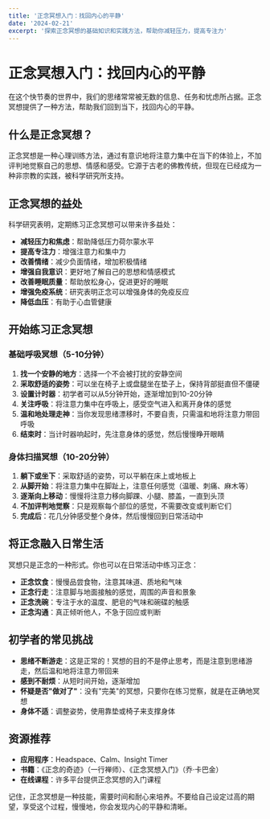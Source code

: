 ```yaml
---
title: '正念冥想入门：找回内心的平静'
date: '2024-02-21'
excerpt: '探索正念冥想的基础知识和实践方法，帮助你减轻压力，提高专注力'
---
```


# 正念冥想入门：找回内心的平静

在这个快节奏的世界中，我们的思绪常常被无数的信息、任务和忧虑所占据。正念冥想提供了一种方法，帮助我们回到当下，找回内心的平静。

## 什么是正念冥想？

正念冥想是一种心理训练方法，通过有意识地将注意力集中在当下的体验上，不加评判地觉察自己的思想、情感和感受。它源于古老的佛教传统，但现在已经成为一种非宗教的实践，被科学研究所支持。

## 正念冥想的益处

科学研究表明，定期练习正念冥想可以带来许多益处：

- **减轻压力和焦虑**：帮助降低压力荷尔蒙水平
- **提高专注力**：增强注意力和集中力
- **改善情绪**：减少负面情绪，增加积极情绪
- **增强自我意识**：更好地了解自己的思想和情感模式
- **改善睡眠质量**：帮助放松身心，促进更好的睡眠
- **增强免疫系统**：研究表明正念可以增强身体的免疫反应
- **降低血压**：有助于心血管健康

## 开始练习正念冥想

### 基础呼吸冥想（5-10分钟）

1. **找一个安静的地方**：选择一个不会被打扰的安静空间
2. **采取舒适的姿势**：可以坐在椅子上或盘腿坐在垫子上，保持背部挺直但不僵硬
3. **设置计时器**：初学者可以从5分钟开始，逐渐增加到10-20分钟
4. **关注呼吸**：将注意力集中在呼吸上，感受空气进入和离开身体的感觉
5. **温和地处理走神**：当你发现思绪漂移时，不要自责，只需温和地将注意力带回呼吸
6. **结束时**：当计时器响起时，先注意身体的感觉，然后慢慢睁开眼睛

### 身体扫描冥想（10-20分钟）

1. **躺下或坐下**：采取舒适的姿势，可以平躺在床上或地板上
2. **从脚开始**：将注意力集中在脚趾上，注意任何感觉（温暖、刺痛、麻木等）
3. **逐渐向上移动**：慢慢将注意力移向脚踝、小腿、膝盖，一直到头顶
4. **不加评判地觉察**：只是观察每个部位的感觉，不需要改变或判断它们
5. **完成后**：花几分钟感受整个身体，然后慢慢回到日常活动中

## 将正念融入日常生活

冥想只是正念的一种形式。你也可以在日常活动中练习正念：

- **正念饮食**：慢慢品尝食物，注意其味道、质地和气味
- **正念行走**：注意脚与地面接触的感觉，周围的声音和景象
- **正念洗碗**：专注于水的温度、肥皂的气味和碗碟的触感
- **正念沟通**：真正倾听他人，不急于回应或判断

## 初学者的常见挑战

- **思绪不断游走**：这是正常的！冥想的目的不是停止思考，而是注意到思绪游走，然后温和地将注意力带回来
- **感到不耐烦**：从短时间开始，逐渐增加
- **怀疑是否"做对了"**：没有"完美"的冥想，只要你在练习觉察，就是在正确地冥想
- **身体不适**：调整姿势，使用靠垫或椅子来支撑身体

## 资源推荐

- **应用程序**：Headspace、Calm、Insight Timer
- **书籍**：《正念的奇迹》（一行禅师）、《正念冥想入门》（乔·卡巴金）
- **在线课程**：许多平台提供正念冥想的入门课程

记住，正念冥想是一种技能，需要时间和耐心来培养。不要给自己设定过高的期望，享受这个过程，慢慢地，你会发现内心的平静和清晰。 